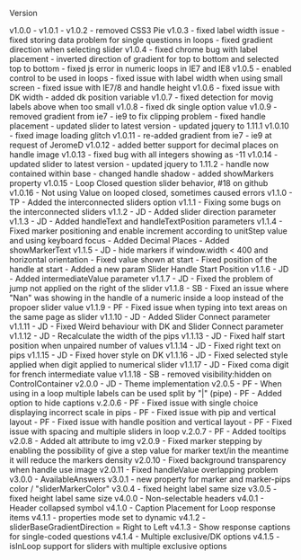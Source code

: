Version

v1.0.0 -
v1.0.1 -
v1.0.2 - removed CSS3 Pie
v1.0.3 - fixed label width issue
     - fixed storing data problem for single questions in loops
     - fixed gradient direction when selecting slider
v1.0.4 - fixed chrome bug with label placement
     - inverted direction of gradient for top to bottom and selected top to bottom
     - fixed js error in numeric loops in IE7 and IE8
v1.0.5 - enabled control to be used in loops
     - fixed issue with label width when using small screen
     - fixed issue with IE7/8 and handle height
v1.0.6 - fixed issue with DK width
     - added dk position variable
v1.0.7 - fixed detection for movig labels above when too small
v1.0.8 - fixed dk single option value
v1.0.9 - removed gradient from ie7 - ie9 to fix clipping problem
       - fixed handle placement
     - updated slider to latest version
     - updated jquery to 1.11.1
v1.0.10 - fixed image loading glitch
v1.0.11 - re-added gradient from ie7 - ie9 at request of JeromeD
v1.0.12 - added better support for decimal places on handle image
v1.0.13 - fixed bug with all integers showing as -11
v1.0.14 - updated slider to latest version
    - updated jquery to 1.11.2
    - handle now contained within base
    - changed handle shadow
    - added showMarkers property
v1.0.15 - Loop Closed question slider behavior, #18 on github
v1.0.16 - Not using Value on looped closed, sometimes caused errors
v1.1.0 - TP - Added the interconnected sliders option
    v1.1.1 - Fixing some bugs on the interconnected sliders
v1.1.2 - JD - Added slider direction parameter
v1.1.3 - JD - Added handleText and handleTextPosition parameters
v1.1.4 - Fixed marker positioning and enable increment according to unitStep value and using keyboard focus
     - Added Decimal Places
     - Added showMarkerText
v1.1.5 - JD - hide markers if window.width < 400 and horizontal orientation
       - Fixed value shown at start
       - Fixed position of the handle at start
       - Added a new param Slider Handle Start Position
v1.1.6 - JD - Added intermediateValue parameter
v1.1.7 - JD - Fixed the problem of jump not applied on the right of the slider
v1.1.8 - SB - Fixed an issue where "Nan" was showing in the handle of a numeric inside a loop instead of the propoer slider value
    v1.1.9 - PF - Fixed issue when typing into text areas on the same page as slider
v1.1.10 - JD - Added Slider Connect parameter
v1.1.11 - JD - Fixed Weird behaviour with DK and Slider Connect parameter
v1.1.12 - JD - Recalculate the width of the pips
v1.1.13 - JD - Fixed half start position when unpaired number of values
v1.1.14 - JD - Fixed right text on pips
v1.1.15 - JD - Fixed hover style on DK
v1.1.16 - JD - Fixed selected style applied when digit applied to numerical slider
v1.1.17 - JD - Fixed coma digit for french intermediate value
v1.1.18 - SB - removed visibility:hidden on ControlContainer
v2.0.0 - JD - Theme implementation
v2.0.5 - PF - When using in a loop multiple labels can be used split by "|" (pipe)
      - PF - Added option to hide captions
v.2.0.6 - PF - Fixed issue with single choice displaying incorrect scale in pips
       - PF - Fixed issue with pip and vertical layout
       - PF - Fixed issue with handle position and vertical layout
       - PF - Fixed issue with spacing and multiple sliders in loop
v.2.0.7 - PF - Added tooltips
v2.0.8 - Added alt attribute to img
  v2.0.9 - Fixed marker stepping by enabling the possibility of give a step value for marker text/in the meantime it will reduce the markers density
v2.0.10 - Fixed background transparency when handle use image
  v2.0.11 - Fixed handleValue overlapping problem
v3.0.0 - AvailableAnswers
v3.0.1 - new property for marker and marker-pips color / "sliderMarkerColor"
v3.0.4 - fixed height label same size
v3.0.5 - fixed height label same size
v4.0.0 - Non-selectable headers
v4.0.1 - Header collapsed symbol
v4.1.0 - Caption Placement for Loop response items
v4.1.1 - properties mode set to dynamic
v4.1.2 - sliderBaseGradientDirection = Right to Left
v4.1.3 - Show response captions for single-coded questions
v4.1.4 - Multiple exclusive/DK options
v4.1.5 - isInLoop support for sliders with multiple exclusive options

